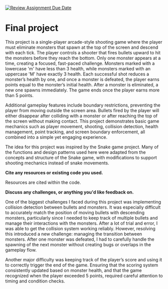 [![Review Assignment Due Date](https://classroom.github.com/assets/deadline-readme-button-22041afd0340ce965d47ae6ef1cefeee28c7c493a6346c4f15d667ab976d596c.svg)](https://classroom.github.com/a/dPwN1w3S)
# Final project

This project is a single-player arcade-style shooting game where the player must eliminate monsters that spawn at the top of the screen and descend with each tick. The player controls a shooter that fires bullets upward to hit the monsters before they reach the bottom. Only one monster appears at a time, creating a focused, fast-paced challenge. Monsters marked with a lowercase 'm' have less than 3 health, while monsters marked with an uppercase 'M' have exactly 3 health. Each successful shot reduces a monster’s health by one, and once a monster is defeated, the player earns points equal to the monster’s initial health. After a monster is eliminated, a new one spawns immediately. The game ends once the player earns more than 5 points.

Additional gameplay features include boundary restrictions, preventing the player from moving outside the screen area. Bullets fired by the player will either disappear after colliding with a monster or after reaching the top of the screen without making contact. This project demonstrates basic game mechanics such as player movement, shooting, collision detection, health management, point tracking, and screen boundary enforcement, all combined into a simple yet engaging experience.

The idea for this project was inspired by the Snake game project. Many of the functions and design patterns used here were adapted from the concepts and structure of the Snake game, with modifications to support shooting mechanics instead of snake movements.

**Cite any resources or existing code you used.**

Resources are cited within the code.

**Discuss any challenges, or anything you'd like feedback on.**

One of the biggest challenges I faced during this project was implementing collision detection between bullets and monsters. It was especially difficult to accurately match the position of moving bullets with descending monsters, particularly since I needed to keep track of multiple bullets and manage their interactions with the monsters. After a lot of trial and error, I was able to get the collision system working reliably. However, resolving this introduced a new challenge: managing the transition between monsters. After one monster was defeated, I had to carefully handle the spawning of the next monster without creating bugs or overlaps in the gameplay flow.

Another major difficulty was keeping track of the player’s score and using it to correctly trigger the end of the game. Ensuring that the scoring system consistently updated based on monster health, and that the game recognized when the player exceeded 5 points, required careful attention to timing and condition checks.


